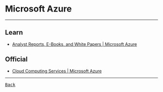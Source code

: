 # Microsoft Azure

---

## Learn

- [Analyst Reports, E-Books, and White Papers | Microsoft Azure](https://azure.microsoft.com/en-us/resources/research/)

## Official

- [Cloud Computing Services | Microsoft Azure](https://azure.microsoft.com/en-us/)

---

[<kbd> Back </kbd>](./readme.md)
